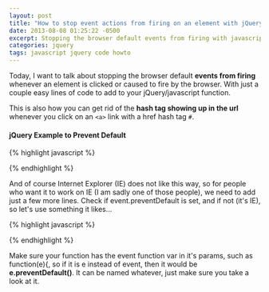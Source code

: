 ```yaml
---
layout: post
title: "How to stop event actions from firing on an element with jQuery"
date: 2013-08-08 01:25:22 -0500
excerpt: Stopping the browser default events from firing with javascript
categories: jquery
tags: javascript jquery code howto
---
```

Today, I want to talk about stopping the browser default **events from firing** whenever an element is clicked or caused to fire by the browser. With just a couple easy lines of code to add to your jQuery/javascript function.  

This is also how you can get rid of the **hash tag showing up in the url** whenever you click on an `<a>` link with a href hash tag `#`.  

#### jQuery Example to Prevent Default

{% highlight javascript %}
<script type="text/javascript">
  // click event example
  $('#mybutton').click(function(event){
    event.preventDefault();
    // continue on with event
  });
</script>
{% endhighlight %}

And of course Internet Explorer (IE) does not like this way, so for people who want it to work on IE (I am sadly one of those people), we need to add just a few more lines. Check if event.preventDefault is set, and if not (it's IE), so let's use something it likes...  

{% highlight javascript %}
<script type="text/javascript">
  // click event example
  $('#mybutton').click(function(event){
    if(event.preventDefault){
      event.preventDefault();
    } else {
      event.returnValue = false;
    }
    // continue on with event
  });
</script>
{% endhighlight %}

Make sure your function has the event function var in it's params, such as function(e){, so if it is e instead of event, then it would be **e.preventDefault()**. It can be named whatever, just make sure you take a look at it.  

